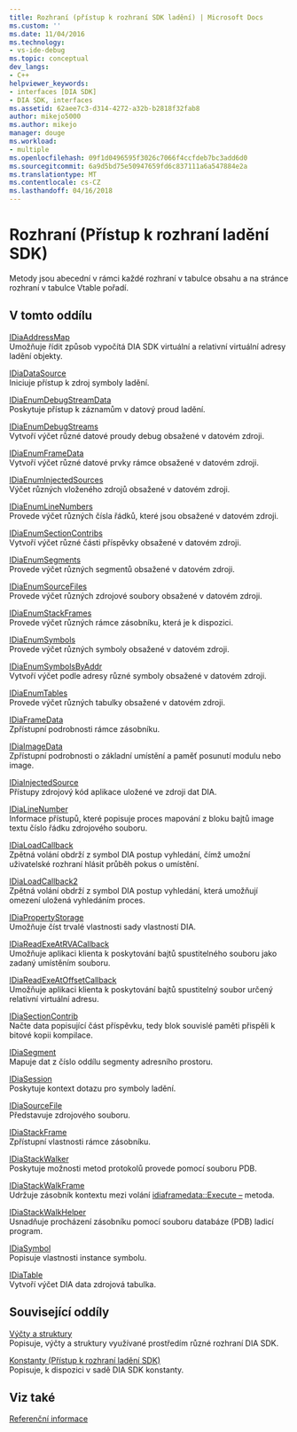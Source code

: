 ```yaml
---
title: Rozhraní (přístup k rozhraní SDK ladění) | Microsoft Docs
ms.custom: ''
ms.date: 11/04/2016
ms.technology:
- vs-ide-debug
ms.topic: conceptual
dev_langs:
- C++
helpviewer_keywords:
- interfaces [DIA SDK]
- DIA SDK, interfaces
ms.assetid: 62aee7c3-d314-4272-a32b-b2818f32fab8
author: mikejo5000
ms.author: mikejo
manager: douge
ms.workload:
- multiple
ms.openlocfilehash: 09f1d0496595f3026c7066f4ccfdeb7bc3add6d0
ms.sourcegitcommit: 6a9d5bd75e50947659fd6c837111a6a547884e2a
ms.translationtype: MT
ms.contentlocale: cs-CZ
ms.lasthandoff: 04/16/2018
---
```

# <a name="interfaces-debug-interface-access-sdk"></a>Rozhraní (Přístup k rozhraní ladění SDK)
Metody jsou abecední v rámci každé rozhraní v tabulce obsahu a na stránce rozhraní v tabulce Vtable pořadí.  
  
## <a name="in-this-section"></a>V tomto oddílu  
 [IDiaAddressMap](../../debugger/debug-interface-access/idiaaddressmap.md)  
 Umožňuje řídit způsob vypočítá DIA SDK virtuální a relativní virtuální adresy ladění objekty.  
  
 [IDiaDataSource](../../debugger/debug-interface-access/idiadatasource.md)  
 Iniciuje přístup k zdroj symboly ladění.  
  
 [IDiaEnumDebugStreamData](../../debugger/debug-interface-access/idiaenumdebugstreamdata.md)  
 Poskytuje přístup k záznamům v datový proud ladění.  
  
 [IDiaEnumDebugStreams](../../debugger/debug-interface-access/idiaenumdebugstreams.md)  
 Vytvoří výčet různé datové proudy debug obsažené v datovém zdroji.  
  
 [IDiaEnumFrameData](../../debugger/debug-interface-access/idiaenumframedata.md)  
 Vytvoří výčet různé datové prvky rámce obsažené v datovém zdroji.  
  
 [IDiaEnumInjectedSources](../../debugger/debug-interface-access/idiaenuminjectedsources.md)  
 Výčet různých vloženého zdrojů obsažené v datovém zdroji.  
  
 [IDiaEnumLineNumbers](../../debugger/debug-interface-access/idiaenumlinenumbers.md)  
 Provede výčet různých čísla řádků, které jsou obsažené v datovém zdroji.  
  
 [IDiaEnumSectionContribs](../../debugger/debug-interface-access/idiaenumsectioncontribs.md)  
 Vytvoří výčet různé části příspěvky obsažené v datovém zdroji.  
  
 [IDiaEnumSegments](../../debugger/debug-interface-access/idiaenumsegments.md)  
 Provede výčet různých segmentů obsažené v datovém zdroji.  
  
 [IDiaEnumSourceFiles](../../debugger/debug-interface-access/idiaenumsourcefiles.md)  
 Provede výčet různých zdrojové soubory obsažené v datovém zdroji.  
  
 [IDiaEnumStackFrames](../../debugger/debug-interface-access/idiaenumstackframes.md)  
 Provede výčet různých rámce zásobníku, která je k dispozici.  
  
 [IDiaEnumSymbols](../../debugger/debug-interface-access/idiaenumsymbols.md)  
 Provede výčet různých symboly obsažené v datovém zdroji.  
  
 [IDiaEnumSymbolsByAddr](../../debugger/debug-interface-access/idiaenumsymbolsbyaddr.md)  
 Vytvoří výčet podle adresy různé symboly obsažené v datovém zdroji.  
  
 [IDiaEnumTables](../../debugger/debug-interface-access/idiaenumtables.md)  
 Provede výčet různých tabulky obsažené v datovém zdroji.  
  
 [IDiaFrameData](../../debugger/debug-interface-access/idiaframedata.md)  
 Zpřístupní podrobnosti rámce zásobníku.  
  
 [IDiaImageData](../../debugger/debug-interface-access/idiaimagedata.md)  
 Zpřístupní podrobnosti o základní umístění a paměť posunutí modulu nebo image.  
  
 [IDiaInjectedSource](../../debugger/debug-interface-access/idiainjectedsource.md)  
 Přístupy zdrojový kód aplikace uložené ve zdroji dat DIA.  
  
 [IDiaLineNumber](../../debugger/debug-interface-access/idialinenumber.md)  
 Informace přístupů, které popisuje proces mapování z bloku bajtů image textu číslo řádku zdrojového souboru.  
  
 [IDiaLoadCallback](../../debugger/debug-interface-access/idialoadcallback.md)  
 Zpětná volání obdrží z symbol DIA postup vyhledání, čímž umožní uživatelské rozhraní hlásit průběh pokus o umístění.  
  
 [IDiaLoadCallback2](../../debugger/debug-interface-access/idialoadcallback2.md)  
 Zpětná volání obdrží z symbol DIA postup vyhledání, která umožňují omezení uložená vyhledáním proces.  
  
 [IDiaPropertyStorage](../../debugger/debug-interface-access/idiapropertystorage.md)  
 Umožňuje číst trvalé vlastnosti sady vlastností DIA.  
  
 [IDiaReadExeAtRVACallback](../../debugger/debug-interface-access/idiareadexeatrvacallback.md)  
 Umožňuje aplikaci klienta k poskytování bajtů spustitelného souboru jako zadaný umístěním souboru.  
  
 [IDiaReadExeAtOffsetCallback](../../debugger/debug-interface-access/idiareadexeatoffsetcallback.md)  
 Umožňuje aplikaci klienta k poskytování bajtů spustitelný soubor určený relativní virtuální adresu.  
  
 [IDiaSectionContrib](../../debugger/debug-interface-access/idiasectioncontrib.md)  
 Načte data popisující část příspěvku, tedy blok souvislé paměti přispěli k bitové kopii kompilace.  
  
 [IDiaSegment](../../debugger/debug-interface-access/idiasegment.md)  
 Mapuje dat z číslo oddílu segmenty adresního prostoru.  
  
 [IDiaSession](../../debugger/debug-interface-access/idiasession.md)  
 Poskytuje kontext dotazu pro symboly ladění.  
  
 [IDiaSourceFile](../../debugger/debug-interface-access/idiasourcefile.md)  
 Představuje zdrojového souboru.  
  
 [IDiaStackFrame](../../debugger/debug-interface-access/idiastackframe.md)  
 Zpřístupní vlastnosti rámce zásobníku.  
  
 [IDiaStackWalker](../../debugger/debug-interface-access/idiastackwalker.md)  
 Poskytuje možnosti metod protokolů provede pomocí souboru PDB.  
  
 [IDiaStackWalkFrame](../../debugger/debug-interface-access/idiastackwalkframe.md)  
 Udržuje zásobník kontextu mezi volání [idiaframedata::Execute –](../../debugger/debug-interface-access/idiaframedata-execute.md) metoda.  
  
 [IDiaStackWalkHelper](../../debugger/debug-interface-access/idiastackwalkhelper.md)  
 Usnadňuje procházení zásobníku pomocí souboru databáze (PDB) ladicí program.  
  
 [IDiaSymbol](../../debugger/debug-interface-access/idiasymbol.md)  
 Popisuje vlastnosti instance symbolu.  
  
 [IDiaTable](../../debugger/debug-interface-access/idiatable.md)  
 Vytvoří výčet DIA data zdrojová tabulka.  
  
## <a name="related-sections"></a>Související oddíly  
 [Výčty a struktury](../../debugger/debug-interface-access/enumerations-and-structures.md)  
 Popisuje, výčty a struktury využívané prostředím různé rozhraní DIA SDK.  
  
 [Konstanty (Přístup k rozhraní ladění SDK)](../../debugger/debug-interface-access/constants-debug-interface-access-sdk.md)  
 Popisuje, k dispozici v sadě DIA SDK konstanty.  
  
## <a name="see-also"></a>Viz také  
 [Referenční informace](../../debugger/debug-interface-access/debug-interface-access-sdk-reference.md)